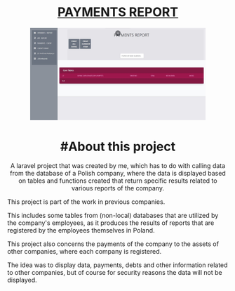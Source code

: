 <h1 align="center"><a href="https://github.com/mendim-bellaqa/laravel-payments" target="_blank">PAYMENTS REPORT</h1>

<p align="center" ><a href="https://github.com/mendim-bellaqa/laravel-payments" target="_blank">
</a>
    <img src="https://github.com/mendim-bellaqa/laravel-payments/blob/master/public/images/payments.jpg" width="400"></a>
</p>
<h1 align="center">
#About this project
</h1>

<p align="center">
A laravel project that was created by me, which has to do with calling data from the database of a Polish company, where the data is displayed based on tables and functions created that return specific results related to various reports of the company.



This project is part of the work in previous companies.

This includes some tables from (non-local) databases that are utilized by the company's employees, as it produces the results of reports that are registered by the employees themselves in Poland.

This project also concerns the payments of the company to the assets of other companies, where each company is registered.

The idea was to display data, payments, debts and other information related to other companies, but of course for security reasons the data will not be displayed.
</p>
